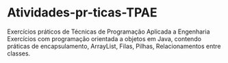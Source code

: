 # Atividades-pr-ticas-TPAE
Exercícios práticos de Técnicas de Programação Aplicada a Engenharia 
Exercícios com programação orientada a objetos em Java, contendo práticas de encapsulamento, ArrayList, Filas, Pilhas, Relacionamentos entre classes.
